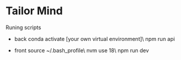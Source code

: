 # Tailor Mind

Runing scripts
- back
conda activate [your own virtual environment]\\
npm run api

- front
source ~/.bash_profile\\
nvm use 18\\
npm run dev

